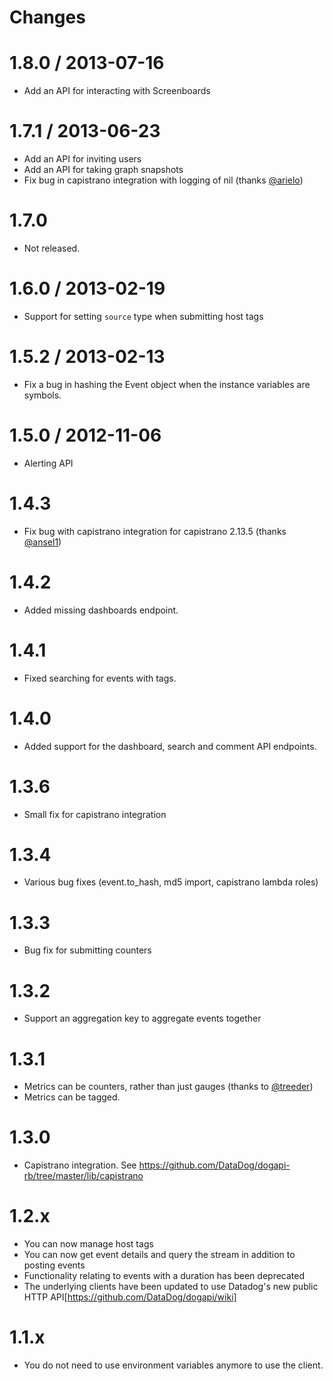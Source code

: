 Changes
=======

# 1.8.0 / 2013-07-16
* Add an API for interacting with Screenboards

# 1.7.1 / 2013-06-23
* Add an API for inviting users
* Add an API for taking graph snapshots
* Fix bug in capistrano integration with logging of nil (thanks [@arielo][])

# 1.7.0
* Not released.

# 1.6.0 / 2013-02-19
* Support for setting `source` type when submitting host tags

# 1.5.2 / 2013-02-13
* Fix a bug in hashing the Event object when the instance variables are symbols.

# 1.5.0 / 2012-11-06
* Alerting API

# 1.4.3
* Fix bug with capistrano integration for capistrano 2.13.5 (thanks [@ansel1][])

# 1.4.2
* Added missing dashboards endpoint.

# 1.4.1
* Fixed searching for events with tags.

# 1.4.0
* Added support for the dashboard, search and comment API endpoints.

# 1.3.6
* Small fix for capistrano integration

# 1.3.4
* Various bug fixes (event.to_hash, md5 import, capistrano lambda roles)

# 1.3.3
* Bug fix for submitting counters

# 1.3.2
* Support an aggregation key to aggregate events together

# 1.3.1
* Metrics can be counters, rather than just gauges (thanks to [@treeder][])
* Metrics can be tagged.

# 1.3.0
* Capistrano integration. See https://github.com/DataDog/dogapi-rb/tree/master/lib/capistrano

# 1.2.x
* You can now manage host tags
* You can now get event details and query the stream in addition to posting events
* Functionality relating to events with a duration has been deprecated
* The underlying clients have been updated to use Datadog's new public HTTP API[https://github.com/DataDog/dogapi/wiki]

# 1.1.x
* You do not need to use environment variables anymore to use the client.

<!--- The following link definition list is generated by PimpMyChangelog --->
[@ansel1]: https://github.com/ansel1
[@arielo]: https://github.com/arielo
[@treeder]: https://github.com/treeder